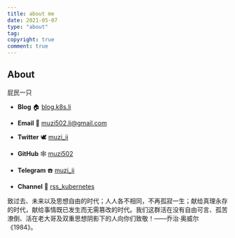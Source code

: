 ```yaml
---
title: about me
date: 2021-05-07
type: "about"
tag:
copyright: true
comment: true
---
```


## About

屁民一只

- **Blog** 🏠 [blog.k8s.li](https://blog.k8s.li)

- **Email** 📧 [muzi502.li@gmail.com](mailto:muzi502.li@gmail.com)

- **Twitter** 🕊 [muzi_ii](https://twitter.com/muzi_ii)

- **GitHub** 🕸 [muzi502](https://github.com/muzi502)

- **Telegram** ☎️ [muzi_ii](https://telegram.me/muzi_ii)

- **Channel** 📣 [rss_kubernetes](https://tg.k8s.li/)

致过去、未来以及思想自由的时代；人人各不相同，不再孤寂一生；献给真理永存的时代，献给事情既已发生而无需篡改的时代。我们这群活在没有自由可言、孤苦潦倒、活在老大哥及双重思想阴影下的人向你们致敬！——乔治·奥威尔《1984》。

